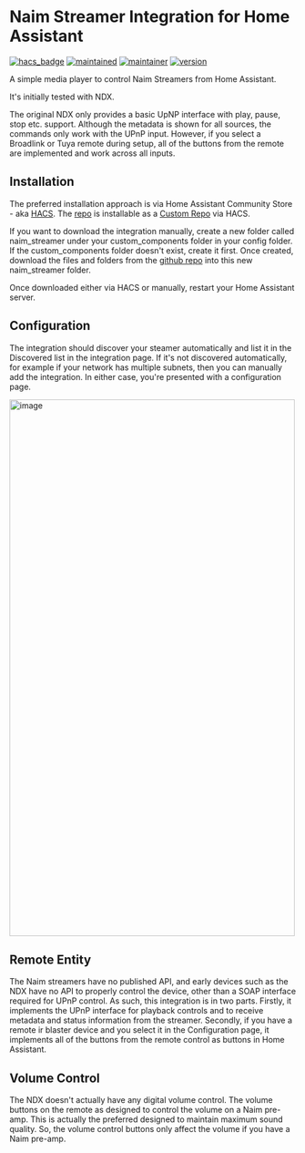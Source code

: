# Naim Streamer Integration for Home Assistant

[![hacs_badge](https://img.shields.io/badge/HACS-Custom-41BDF5.svg)](https://github.com/hacs/integration)
[![maintained](https://img.shields.io/maintenance/yes/2025.svg)](#)
[![maintainer](https://img.shields.io/badge/maintainer-%20%40petes--UK-blue.svg)](#)
[![version](https://img.shields.io/github/v/release/peteS-UK/naim_streamer)](#)

A simple media player to control Naim Streamers from Home Assistant.

It's initially tested with NDX.

The original NDX only provides a basic UpNP interface with play, pause, stop etc. support. Although the metadata is shown for all sources, the commands only work with the UPnP input. However, if you select a Broadlink or Tuya remote during setup, all of the buttons from the remote are implemented and work across all inputs.

## Installation

The preferred installation approach is via Home Assistant Community Store - aka [HACS](https://hacs.xyz/). The [repo](https://github.com/peteS-UK/naim_streamer) is installable as a [Custom Repo](https://hacs.xyz/docs/faq/custom_repositories) via HACS.

If you want to download the integration manually, create a new folder called naim_streamer under your custom_components folder in your config folder. If the custom_components folder doesn't exist, create it first. Once created, download the files and folders from the [github repo](https://github.com/peteS-UK/naim_streamer/tree/main/custom_components/naim_streamer) into this new naim_streamer folder.

Once downloaded either via HACS or manually, restart your Home Assistant server.

## Configuration

The integration should discover your steamer automatically and list it in the Discovered list in the integration page. If it's not discovered automatically, for example if your network has multiple subnets, then you can manually add the integration. In either case, you're presented with a configuration page.

<img width="501" height="942" alt="image" src="https://github.com/user-attachments/assets/e714ce66-1320-41f7-8e5c-44ac8c25bdbe" />

## Remote Entity

The Naim streamers have no published API, and early devices such as the NDX have no API to properly control the device, other than a SOAP interface required for UPnP control.  As such, this integration is in two parts.  Firstly, it implements the UPnP interface for playback controls and to receive metadata and status information from the streamer.  Secondly, if you have a remote ir blaster device and you select it in the Configuration page, it implements all of the buttons from the remote control as buttons in Home Assistant.

## Volume Control

The NDX doesn't actually have any digital volume control.  The volume buttons on the remote as designed to control the volume on a Naim pre-amp.  This is actually the preferred designed to maintain maximum sound quality.  So, the volume control buttons only affect the volume if you have a Naim pre-amp.


